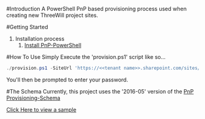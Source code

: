 #Introduction 
A PowerShell PnP based provisioning process used when creating new ThreeWill project sites.

#Getting Started
1.	Installation process
    1. [Install PnP-PowerShell](https://github.com/SharePoint/PnP-PowerShell)

#How To Use
Simply Execute the 'provision.ps1' script like so...
```powershell
./provision.ps1 -SiteUrl 'https://<<tenant name>>.sharepoint.com/sites/NewProjectSite' -Username <<youremail@whatever.com>> 
```    
You'll then be prompted to enter your password.

#The Schema
Currently, this project uses the '2016-05' version of the [PnP Provisioning-Schema](https://github.com/SharePoint/PnP-Provisioning-Schema)

[Click Here to view a sample](https://github.com/SharePoint/PnP-Provisioning-Schema/blob/master/Samples/ProvisioningSchema-2016-05-FullSample-02.xml) 


